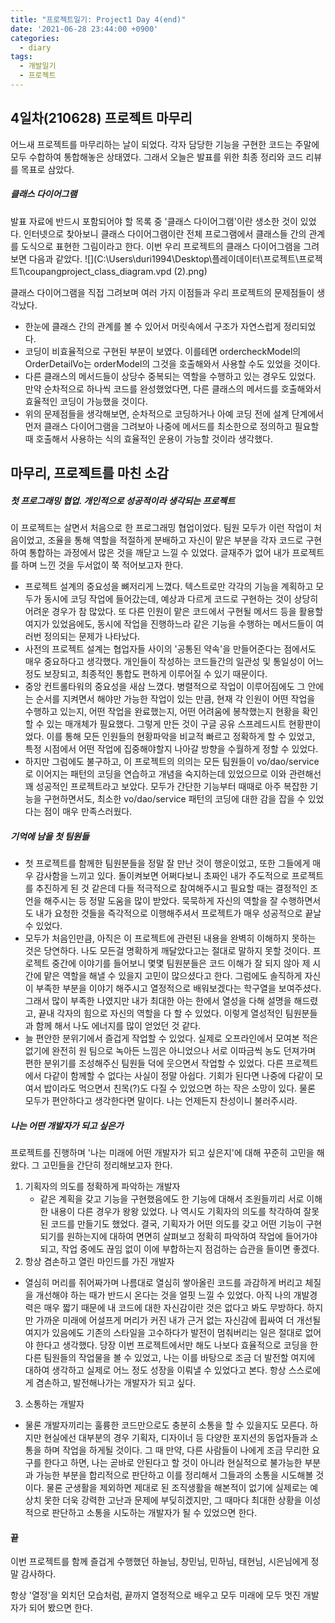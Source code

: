 ```yaml
---
title: "프로젝트일기: Project1 Day 4(end)"
date: '2021-06-28 23:44:00 +0900'
categories:
  - diary
tags:
  - 개발일기
  - 프로젝트
---
```


## 4일차(210628) 프로젝트 마무리

  어느새 프로젝트를 마무리하는 날이 되었다. 각자 담당한 기능을 구현한 코드는 주말에 모두 수합하여 통합해놓은 상태였다. 그래서 오늘은 발표를 위한 최종 정리와 코드 리뷰를 목표로 삼았다.



##### 클래스 다이어그램

 발표 자료에 반드시 포함되어야 할 목록 중 '클래스 다이어그램'이란 생소한 것이 있었다. 인터넷으로 찾아보니 클래스 다이어그램이란 전체 프로그램에서 클래스들 간의 관계를 도식으로 표현한 그림이라고 한다. 이번 우리 프로젝트의 클래스 다이어그램을 그려보면 다음과 같았다. ![](C:\Users\duri1994\Desktop\플레이데이터\프로젝트\프로젝트1\coupangproject_class_diagram.vpd (2).png)

 클래스 다이어그램을 직접 그려보며 여러 가지 이점들과 우리 프로젝트의 문제점들이 생각났다.

- 한눈에 클래스 간의 관계를 볼 수 있어서 머릿속에서 구조가 자연스럽게 정리되었다.
- 코딩이 비효율적으로 구현된 부분이 보였다. 이를테면 ordercheckModel의 OrderDetailVo는 orderModel의 그것을 호출해와서 사용할 수도 있었을 것이다. 
- 다른 클래스의 메서드들이 상당수 중복되는 역할을 수행하고 있는 경우도 있었다. 만약 순차적으로 하나씩 코드를 완성했었다면, 다른 클래스의 메서드를 호출해와서 효율적인 코딩이 가능했을 것이다.
- 위의 문제점들을 생각해보면, 순차적으로 코딩하거나 아예 코딩 전에 설계 단계에서 먼저 클래스 다이어그램을 그려보아 나중에 메서드를 최소한으로 정의하고 필요할 때 호출해서 사용하는 식의 효율적인 운용이 가능할 것이라 생각했다.



## 마무리, 프로젝트를 마친 소감

##### 첫 프로그래밍 협업. 개인적으로 성공적이라 생각되는 프로젝트

 이 프로젝트는 살면서 처음으로 한 프로그래밍 협업이었다. 팀원 모두가 이런 작업이 처음이었고, 조율을 통해 역할을 적절하게 분배하고 자신이 맡은 부분을 각자 코드로 구현하여 통합하는 과정에서 많은 것을 깨닫고 느낄 수 있었다. 글재주가 없어 내가 프로젝트를 하며 느낀 것을 두서없이 쭉 적어보고자 한다.

- 프로젝트 설계의 중요성을 뼈저리게 느꼈다. 텍스트로만 각각의 기능을 계획하고 모두가 동시에 코딩 작업에 들어갔는데, 예상과 다르게 코드로 구현하는 것이 상당히 어려운 경우가 참 많았다. 또 다른 인원이 맡은 코드에서 구현될 메서드 등을 활용할 여지가 있었음에도, 동시에 작업을 진행하느라 같은 기능을 수행하는 메서드들이 여러번 정의되는 문제가 나타났다.
- 사전의 프로젝트 설계는 협업자들 사이의 '공통된 약속'을 만들어준다는 점에서도 매우 중요하다고 생각했다. 개인들이 작성하는 코드들간의 일관성 및 통일성이 어느 정도 보장되고, 최종적인 통합도 편하게 이루어질 수 있기 때문이다.
- 중앙 컨트롤타워의 중요성을 새삼 느꼈다. 병렬적으로 작업이 이루어짐에도 그 안에는 순서를 지켜면서 해야만 가능한 작업이 있는 만큼, 현재 각 인원이 어떤 작업을 수행하고 있는지, 어떤 작업을 완료했는지, 어떤 어려움에 봉착했는지 현황을 확인할 수 있는 매개체가 필요했다. 그렇게 만든 것이 구글 공유 스프레드시트 현황판이었다. 이를 통해 모든 인원들의 현황파악을 비교적 빠르고 정확하게 할 수 있었고, 특정 시점에서 어떤 작업에 집중해야할지 나아갈 방향을 수월하게 정할 수 있었다.
- 하지만 그럼에도 불구하고, 이 프로젝트의 의의는 모든 팀원들이 vo/dao/service로 이어지는 패턴의 코딩을 연습하고 개념을 숙지하는데 있었으므로 이와 관련해선 꽤 성공적인 프로젝트라고 보았다. 모두가 간단한 기능부터 때때로 아주 복잡한 기능을 구현하면서도, 최소한 vo/dao/service 패턴의 코딩에 대한 감을 잡을 수 있었다는 점이 매우 만족스러웠다.



##### 기억에 남을 첫 팀원들

- 첫 프로젝트를 함께한 팀원분들을 정말 잘 만난 것이 행운이었고, 또한 그들에게 매우 감사함을 느끼고 있다. 돌이켜보면 어쩌다보니 초짜인 내가 주도적으로 프로젝트를 추진하게 된 것 같은데 다들 적극적으로 참여해주시고 필요할 때는 결정적인 조언을 해주시는 등 정말 도움을 많이 받았다. 묵묵하게 자신의 역할을 잘 수행하면서도 내가 요청한 것들을 즉각적으로 이행해주셔서 프로젝트가 매우 성공적으로 끝날 수 있었다.
- 모두가 처음인만큼, 아직은 이 프로젝트에 관련된 내용을 완벽히 이해하지 못하는 것은 당연하다. 나도 모든걸 명확하게 깨달았다고는 절대로 말하지 못할 것이다. 프로젝트 중간에 이야기를 들어보니 몇몇 팀원분들은 코드 이해가 잘 되지 않아 제 시간에 맡은 역할을 해낼 수 있을지 고민이 많으셨다고 한다. 그럼에도 솔직하게 자신이 부족한 부분을 이야기 해주시고 열정적으로 배워보겠다는 학구열을 보여주셨다. 그래서 많이 부족한 나였지만 내가 최대한 아는 한에서 열성을 다해 설명을 해드렸고, 끝내 각자의 힘으로 자신의 역할을 다 할 수 있었다. 이렇게 열성적인 팀원분들과 함께 해서 나도 에너지를 많이 얻었던 것 같다.
- 늘 편안한 분위기에서 즐겁게 작업할 수 있었다. 실제로 오프라인에서 모여본 적은 없기에 완전히 원 팀으로 녹아든 느낌은 아니었으나 서로 이따금씩 농도 던져가며 편한 분위기를 조성해주신 팀원들 덕에 웃으면서 작업할 수 있었다. 다른 프로젝트에서 다같이 함께할 수 없다는 사실이 정말 아쉽다. 기회가 된다면 나중에 다같이 모여서 밥이라도 먹으면서 친목(?)도 다질 수 있었으면 하는 작은 소망이 있다. 물론 모두가 편안하다고 생각한다면 말이다. 나는 언제든지 찬성이니 불러주시라.



##### 나는 어떤 개발자가 되고 싶은가

 프로젝트를 진행하며 '나는 미래에 어떤 개발자가 되고 싶은지'에 대해 꾸준히 고민을 해왔다. 그 고민들을 간단히 정리해보고자 한다.

1. 기획자의 의도를 정확하게 파악하는 개발자
   - 같은 계획을 갖고 기능을 구현했음에도 한 기능에 대해서 조원들끼리 서로 이해한 내용이 다른 경우가 왕왕 있었다. 나 역시도 기획자의 의도를 착각하여 잘못된 코드를 만들기도 했었다. 결국, 기획자가 어떤 의도를 갖고 어떤 기능이 구현되기를 원하는지에 대하여 면면히 살펴보고 정확히 파악하여 작업에 들어가야 되고, 작업 중에도 끊임 없이 이에 부합하는지 점검하는 습관을 들이면 좋겠다.
2.  항상 겸손하고 열린 마인드를 가진 개발자
   - 열심히 머리를 쥐어짜가며 나름대로 열심히 쌓아올린 코드를 과감하게 버리고 체질을 개선해야 하는 때가 반드시 온다는 것을 얼핏 느낄 수 있었다. 아직 나의 개발경력은 매우 짧기 때문에 내 코드에 대한 자신감이란 것은 없다고 봐도 무방하다. 하지만 가까운 미래에 어설프게 머리가 커진 내가 근거 없는 자신감에 휩싸여 더 개선될 여지가 있음에도 기존의 스타일을 고수하다가 발전이 멈춰버리는 일은 절대로 없어야 한다고 생각했다. 당장 이번 프로젝트에서만 해도 나보다 효율적으로 코딩을 한 다른 팀원들의 작업물을 볼 수 있었고, 나는 이를 바탕으로 조금 더 발전할 여지에 대하여 생각하고 실제로 어느 정도 성장을 이뤄낼 수 있었다고 본다. 항상 스스로에게 겸손하고, 발전해나가는 개발자가 되고 싶다.
3.  소통하는 개발자
   - 물론 개발자끼리는 훌륭한 코드만으로도 충분히 소통을 할 수 있을지도 모른다. 하지만 현실에선 대부분의 경우 기획자, 디자이너 등 다양한 포지션의 동업자들과 소통을 하며 작업을 하게될 것이다. 그 때 만약, 다른 사람들이 나에게 조금 무리한 요구를 한다고 하면, 나는 곧바로 안된다고 할 것이 아니라 현실적으로 불가능한 부분과 가능한 부분을 합리적으로 판단하고 이를 정리해서 그들과의 소통을 시도해볼 것이다. 물론 군생활을 제외하면 제대로 된 조직생활을 해본적이 없기에 실제로는 예상치 못한 더욱 강력한 고난과 문제에 부딪히겠지만, 그 때마다 최대한 상황을 이성적으로 판단하고 소통을 시도하는 개발자가 될 수 있었으면 한다.



#### 끝

이번 프로젝트를 함께 즐겁게 수행했던 하늘님, 창민님, 민하님, 태현님, 시은님에게 정말 감사하다.

항상 '열정'을 외치던 모습처럼, 끝까지 열정적으로 배우고 모두 미래에 모두 멋진 개발자가 되어 봤으면 한다.